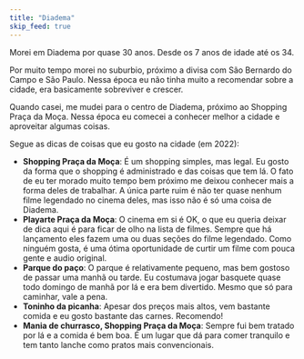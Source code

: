 ```yaml
---
title: "Diadema"
skip_feed: true
---
```


Morei em Diadema por quase 30 anos. Desde os 7 anos de idade até os 34.

Por muito tempo morei no suburbio, próximo a divisa com São Bernardo do Campo e
São Paulo. Nessa época eu não tinha muito a recomendar sobre a cidade, era
basicamente sobreviver e crescer.

Quando casei, me mudei para o centro de Diadema, próximo ao Shopping Praça da
Moça. Nessa época eu comecei a conhecer melhor a cidade e aproveitar algumas
coisas.

Segue as dicas de coisas que eu gosto na cidade (em 2022):

* **Shopping Praça da Moça**: É um shopping simples, mas legal. Eu gosto da forma
  que o shopping é administrado e das coisas que tem lá. O fato de eu ter
  morado muito tempo bem próximo me deixou conhecer mais a forma deles de
  trabalhar. A única parte ruim é não ter quase nenhum filme legendado no
  cinema deles, mas isso não é só uma coisa de Diadema.
* **Playarte Praça da Moça**: O cinema em si é OK, o que eu queria deixar de dica
  aqui é para ficar de olho na lista de filmes. Sempre que há lançamento eles
  fazem uma ou duas seções do filme legendado. Como ninguém gosta, é uma ótima
  oportunidade de curtir um filme com pouca gente e audio original.
* **Parque do paço**: O parque é relativamente pequeno, mas bem gostoso de
  passar uma manhã ou tarde. Eu costumava jogar basquete quase todo domingo de
  manhã por lá e era bem divertido. Mesmo que só para caminhar, vale a pena.
* **Toninho da picanha**: Apesar dos preços mais altos, vem bastante comida e eu
  gosto bastante das carnes. Recomendo!
* **Mania de churrasco, Shopping Praça da Moça**: Sempre fui bem tratado por lá
  e a comida é bem boa. É um lugar que dá para comer tranquilo e tem tanto
  lanche como pratos mais convencionais.
